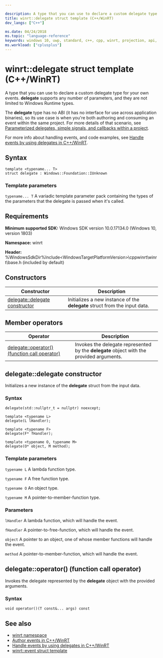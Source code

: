 ```yaml
---

description: A type that you can use to declare a custom delegate type for your own events.
title: winrt::delegate struct template (C++/WinRT)
dev_langs: ["C++"]

ms.date: 04/24/2018
ms.topic: "language-reference"
keywords: windows 10, uwp, standard, c++, cpp, winrt, projection, api, reference, delegate, handler
ms.workload: ["cplusplus"]
---
```


# winrt::delegate struct template (C++/WinRT)
A type that you can use to declare a custom delegate type for your own events. **delegate** supports any number of parameters, and they are not limited to Windows Runtime types.

The **delegate** type has no ABI (it has no interface for use across application binaries), so its use case is when you're both authoring and consuming an event within the same project. For more details of that scenario, see [Parameterized delegates, simple signals, and callbacks within a project](/windows/uwp/cpp-and-winrt-apis/author-events#parameterized-delegates-simple-signals-and-callbacks-within-a-project).

For more info about handling events, and code examples, see [Handle events by using delegates in C++/WinRT](/windows/uwp/cpp-and-winrt-apis/handle-events).

## Syntax
```cppwinrt
template <typename... T>
struct delegate : Windows::Foundation::IUnknown
```

### Template parameters
`typename... T`
A variadic template parameter pack containing the types of the parameters that the delegate is passed when it's called.

## Requirements
**Minimum supported SDK:** Windows SDK version 10.0.17134.0 (Windows 10, version 1803)

**Namespace:** winrt

**Header:** %WindowsSdkDir%Include\<WindowsTargetPlatformVersion>\cppwinrt\winrt\base.h (included by default)

## Constructors
|Constructor|Description|
|------------|-----------------|
|[delegate::delegate constructor](#delegatedelegate-constructor)|Initializes a new instance of the **delegate** struct from the input data.|

## Member operators
|Operator|Description| 
|------------|-----------------|
|[delegate::operator() (function call operator)](#delegateoperator-function-call-operator)|Invokes the delegate represented by the **delegate** object with the provided arguments.|

## delegate::delegate constructor
Initializes a new instance of the **delegate** struct from the input data.

### Syntax
```cppwinrt
delegate(std::nullptr_t = nullptr) noexcept;

template <typename L>
delegate(L lHandler);

template <typename F>
delegate(F* fHandler);

template <typename O, typename M>
delegate(O* object, M method);
```

### Template parameters
`typename L`
A lambda function type.

`typename F`
A free function type.

`typename O`
An object type.

`typename M`
A pointer-to-member-function type.

### Parameters
`lHandler`
A lambda function, which will handle the event.

`fHandler`
A pointer-to-free-function, which will handle the event.

`object`
A pointer to an object, one of whose member functions will handle the event.

`method`
A pointer-to-member-function, which will handle the event.

## delegate::operator() (function call operator)
Invokes the delegate represented by the **delegate** object with the provided arguments.

### Syntax
```cppwinrt
void operator()(T const&... args) const
```

## See also
* [winrt namespace](winrt.md)
* [Author events in C++/WinRT](/windows/uwp/cpp-and-winrt-apis/author-events)
* [Handle events by using delegates in C++/WinRT](/windows/uwp/cpp-and-winrt-apis/handle-events)
* [winrt::event struct template](event.md)
